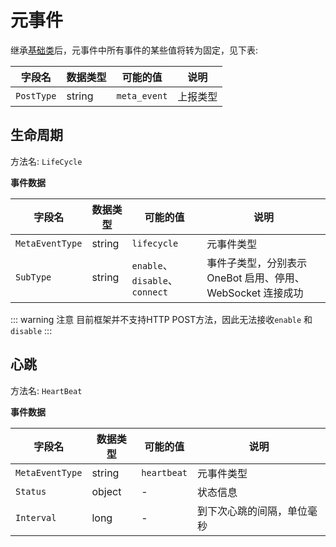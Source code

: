 # 元事件

继承[基础类](/Event/#事件基础类)后，元事件中所有事件的某些值将转为固定，见下表:

| 字段名 | 数据类型 | 可能的值 | 说明 |
| - | - | - | - |
| `PostType` | string | `meta_event` | 上报类型 |

## 生命周期

方法名: `LifeCycle`

**事件数据**

| 字段名 | 数据类型 | 可能的值 | 说明 |
| - | - | - | - |
| `MetaEventType` | string | `lifecycle` | 元事件类型 |
| `SubType` | string | `enable`、`disable`、`connect` | 事件子类型，分别表示 OneBot 启用、停用、WebSocket 连接成功 |

::: warning 注意
目前框架并不支持HTTP POST方法，因此无法接收`enable` 和 `disable`
:::

## 心跳

方法名: `HeartBeat`

**事件数据**

| 字段名 | 数据类型 | 可能的值 | 说明 |
| - | - | - | - |
| `MetaEventType` | string | `heartbeat` | 元事件类型 |
| `Status` | object | - | 状态信息 |
| `Interval` | long | - | 到下次心跳的间隔，单位毫秒 |

